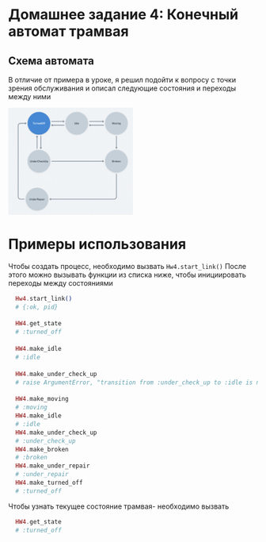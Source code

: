 # Домашнее задание 4: Конечный автомат трамвая

## Схема автомата

В отличие от примера в уроке, я решил подойти к вопросу с точки зрения обслуживания и описал следующие состояния и переходы между ними

<img src="images/schema.png" style="width: 50%;">



# Примеры использования

Чтобы создать процесс, необходимо вызвать `Hw4.start_link()`
После этого можно вызывать функции из списка ниже, чтобы инициировать переходы между состояниями


```elixir
  Hw4.start_link()
  # {:ok, pid}

  HW4.get_state
  # :turned_off

  HW4.make_idle
  # :idle

  HW4.make_under_check_up
  # raise ArgumentError, "transition from :under_check_up to :idle is not allowed"

  HW4.make_moving
  # :moving
  HW4.make_idle
  # :idle
  HW4.make_under_check_up
  # :under_check_up
  HW4.make_broken
  # :broken
  HW4.make_under_repair
  # :under_repair
  HW4.make_turned_off
  # :turned_off
```

Чтобы узнать текущее состояние трамвая- необходимо вызвать

```elixir
  HW4.get_state
  # :turned_off
```